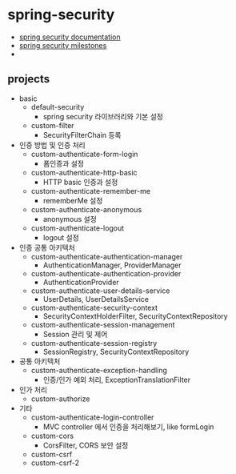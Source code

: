 # spring-security
- [spring security documentation](https://docs.spring.io/spring-security/reference/index.html)
- [spring security milestones](https://github.com/spring-projects/spring-security/milestones)
- 


## projects
- basic
  - default-security
    - spring security 라이브러리와 기본 설정
  - custom-filter
    - SecurityFilterChain 등록
- 인증 방법 및 인증 처리
  - custom-authenticate-form-login
    - 폼인증과 설정
  - custom-authenticate-http-basic
    - HTTP basic 인증과 설정
  - custom-authenticate-remember-me
    - rememberMe 설정
  - custom-authenticate-anonymous
    - anonymous 설정
  - custom-authenticate-logout
    - logout 설정
- 인증 공통 아키텍처
  - custom-authenticate-authentication-manager
    - AuthenticationManager, ProviderManager
  - custom-authenticate-authentication-provider
    - AuthenticationProvider
  - custom-authenticate-user-details-service
    - UserDetails, UserDetailsService
  - custom-authenticate-security-context
    - SecurityContextHolderFilter, SecurityContextRepository
  - custom-authenticate-session-management
    - Session 관리 및 제어
  - custom-authenticate-session-registry
    - SessionRegistry, SecurityContextRepository
- 공통 아키텍처
  - custom-authenticate-exception-handling
    - 인증/인가 예외 처리, ExceptionTranslationFilter
- 인가 처리
  - custom-authorize
- 기타
  - custom-authenticate-login-controller
    - MVC controller 에서 인증을 처리해보기, like formLogin
  - custom-cors
    - CorsFilter, CORS 보안 설정
  - custom-csrf
  - custom-csrf-2
